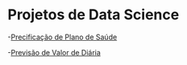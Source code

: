 # Projetos de Data Science


-[Precificação de Plano de Saúde](https://github.com/leticiagcsilva/Projetos_DataScience/tree/main/Precificacao_Plano_de_Saude)

-[Previsão de Valor de Diária](https://github.com/leticiagcsilva/Projetos_DataScience/blob/main/Prevendo_custo_di%C3%A1ria.ipynb)
